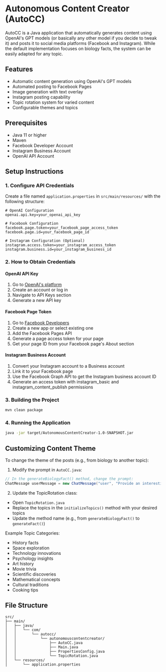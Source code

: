 # Autonomous Content Creator (AutoCC)

AutoCC is a Java application that automatically generates content using OpenAI's GPT models (or basically any other model if you decide to tweak it) and posts it to social media platforms (Facebook and Instagram). While the default implementation focuses on biology facts, the system can be easily adapted for any topic.

## Features

- Automatic content generation using OpenAI's GPT models
- Automated posting to Facebook Pages
- Image generation with text overlay
- Instagram posting capability
- Topic rotation system for varied content
- Configurable themes and topics

## Prerequisites

- Java 11 or higher
- Maven
- Facebook Developer Account
- Instagram Business Account
- OpenAI API Account

## Setup Instructions

### 1. Configure API Credentials

Create a file named `application.properties` in `src/main/resources/` with the following structure:

```properties
# OpenAI Configuration
openai.api.key=your_openai_api_key

# Facebook Configuration
facebook.page.token=your_facebook_page_access_token
facebook.page.id=your_facebook_page_id

# Instagram Configuration (Optional)
instagram.access.token=your_instagram_access_token
instagram.business.id=your_instagram_business_id
```

### 2. How to Obtain Credentials

#### OpenAI API Key
1. Go to [OpenAI's platform](https://platform.openai.com/)
2. Create an account or log in
3. Navigate to API Keys section
4. Generate a new API key

#### Facebook Page Token
1. Go to [Facebook Developers](https://developers.facebook.com/)
2. Create a new app or select existing one
3. Add the Facebook Pages API
4. Generate a page access token for your page
5. Get your page ID from your Facebook page's About section

#### Instagram Business Account
1. Convert your Instagram account to a Business account
2. Link it to your Facebook page
3. Use the Facebook Graph API to get the Instagram business account ID
4. Generate an access token with instagram_basic and instagram_content_publish permissions

### 3. Building the Project

```bash
mvn clean package
```

### 4. Running the Application

```bash
java -jar target/AutonomousContentCreator-1.0-SNAPSHOT.jar
```

## Customizing Content Theme

To change the theme of the posts (e.g., from biology to another topic):

1. Modify the prompt in `AutoCC.java`:
```java
// In the generateBiologyFact() method, change the prompt:
ChatMessage userMessage = new ChatMessage("user", "Provide an interesting fact about [YOUR_TOPIC].");
```

2. Update the TopicRotation class:
- Open `TopicRotation.java`
- Replace the topics in the `initializeTopics()` method with your desired topics
- Update the method name (e.g., from `generateBiologyFact()` to `generateFact()`)

Example Topic Categories:
- History facts
- Space exploration
- Technology innovations
- Psychology insights
- Art history
- Movie trivia
- Scientific discoveries
- Mathematical concepts
- Cultural traditions
- Cooking tips

## File Structure

```
src/
├── main/
│   ├── java/
│   │   └── com/
│   │       └── autocc/
│   │           └── autonomouscontentcreator/
│   │               ├── AutoCC.java
│   │               ├── Main.java
│   │               ├── PropertiesConfig.java
│   │               └── TopicRotation.java
│   └── resources/
│       └── application.properties
```
